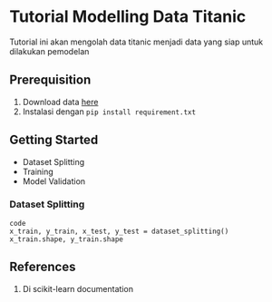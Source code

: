 # Tutorial Modelling Data Titanic

Tutorial ini akan mengolah data titanic menjadi data yang siap untuk dilakukan pemodelan

## Prerequisition
1. Download data [here](https://www.kaggle.com/datasets/yasserh/titanic-dataset)
2. Instalasi dengan `pip install requirement.txt`

## Getting Started

- Dataset Splitting
- Training
- Model Validation

### Dataset Splitting

```split data into training, validation and test sets
code
x_train, y_train, x_test, y_test = dataset_splitting()
x_train.shape, y_train.shape
```

## References
1. Di scikit-learn documentation